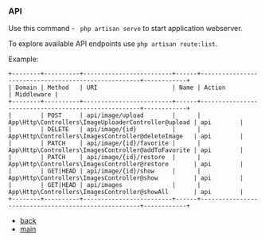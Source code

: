 ### API 

Use this command - ` php artisan serve` to start application webserver.

To explore available API endpoints use `php artisan route:list`.

Example:  
``` 
+--------+----------+-------------------------+------+-----------------------------------------------------+------------+
| Domain | Method   | URI                     | Name | Action                                              | Middleware |
+--------+----------+-------------------------+------+-----------------------------------------------------+------------+
|        | POST     | api/image/upload        |      | App\Http\Controllers\ImageUploaderController@upload | api        |
|        | DELETE   | api/image/{id}          |      | App\Http\Controllers\ImagesController@deleteImage   | api        |
|        | PATCH    | api/image/{id}/favorite |      | App\Http\Controllers\ImagesController@addToFavorite | api        |
|        | PATCH    | api/image/{id}/restore  |      | App\Http\Controllers\ImagesController@restore       | api        |
|        | GET|HEAD | api/image/{id}/show     |      | App\Http\Controllers\ImagesController@show          | api        |
|        | GET|HEAD | api/images              |      | App\Http\Controllers\ImagesController@showAll       | api        |
+--------+----------+-------------------------+------+-----------------------------------------------------+------------+
```

- [back](https://github.com/vkquant/12man/docs)
- [main](https://github.com/vkquant/12man)
